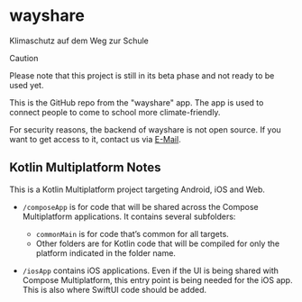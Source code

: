 # wayshare
Klimaschutz auf dem Weg zur Schule

> [!CAUTION]
> Please note that this project is still in its beta phase and not ready to be used yet.

This is the GitHub repo from the "wayshare" app. The app is used to connect people to come to school more climate-friendly.

For security reasons, the backend of wayshare is not open source. If you want to get access to it, contact us via [E-Mail](mailto:support@wayshare.de).

## Kotlin Multiplatform Notes
This is a Kotlin Multiplatform project targeting Android, iOS and Web.

* `/composeApp` is for code that will be shared across the Compose Multiplatform applications.
  It contains several subfolders:
  - `commonMain` is for code that’s common for all targets.
  - Other folders are for Kotlin code that will be compiled for only the platform indicated in the folder name.

* `/iosApp` contains iOS applications. Even if the UI is being shared with Compose Multiplatform, 
  this entry point is being needed for the iOS app. This is also where SwiftUI code should be added.
